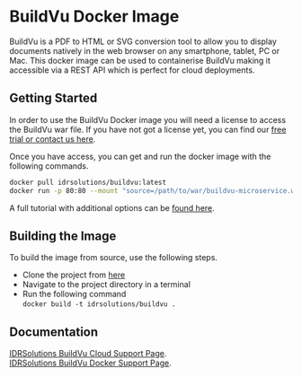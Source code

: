 # BuildVu Docker Image #

BuildVu is a PDF to HTML or SVG conversion tool to allow you to display documents natively in the web browser on any smartphone, tablet, PC or Mac. This docker image can be used to containerise BuildVu making it accessible via a REST API which is perfect for cloud deployments.

## Getting Started ##

In order to use the BuildVu Docker image you will need a license to access the BuildVu war file. If you have not got a license yet, you can find our [free trial or contact us here](https://www.idrsolutions.com/buildvu/pricing).

Once you have access, you can get and run the docker image with the following commands.
```bash
docker pull idrsolutions/buildvu:latest
docker run -p 80:80 --mount "source=/path/to/war/buildvu-microservice.war,target=/usr/local/tomcat/webapps/ROOT.war,type=bind" idrsolutions/buildvu
```
A full tutorial with additional options can be [found here](https://support.idrsolutions.com/buildvu/tutorials/cloud/docker/deploy-buildvu-on-docker).

## Building the Image ##

To build the image from source, use the following steps.

- Clone the project from [here](https://github.com/idrsolutions/buildvu-docker)
- Navigate to the project directory in a terminal
- Run the following command  
  ```docker build -t idrsolutions/buildvu .```

## Documentation ## 

[IDRSolutions BuildVu Cloud Support Page](https://support.idrsolutions.com/buildvu/tutorials/cloud/).  
[IDRSolutions BuildVu Docker Support Page](https://support.idrsolutions.com/buildvu/tutorials/cloud/docker).